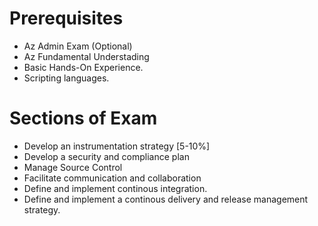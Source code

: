 # Prerequisites
- Az Admin Exam (Optional)
- Az Fundamental Understading
- Basic Hands-On Experience.
- Scripting languages.

# Sections of Exam
- Develop an instrumentation strategy [5-10%]
- Develop a security and compliance plan
- Manage Source Control
- Facilitate communication and collaboration
- Define and implement continous integration.
- Define and implement a continous delivery and release management strategy.
